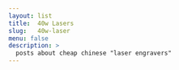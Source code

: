 ```yaml
---
layout: list
title:  40w Lasers
slug:   40w-laser
menu: false
description: > 
  posts about cheap chinese "laser engravers"
---
```

